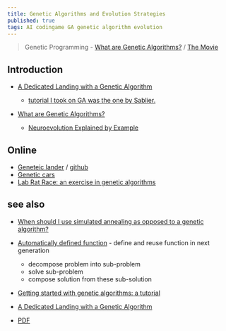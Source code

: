 ```yaml
---
title: Genetic Algorithms and Evolution Strategies
published: true
tags: AI codingame GA genetic algorithm evolution
---
```

> Genetic Programming - [What are Genetic Algorithms?](https://www.youtube.com/watch?v=XP2sFzp2Rig) / [The Movie](https://www.youtube.com/watch?v=tTMpKrKkYXo&list=PLh9akXp2EH2ASgkmOXNjumDY91oUYMnlw&index=1)

## Introduction
- [A Dedicated Landing with a Genetic Algorithm](https://www.codingame.com/blog/genetic-algorithm-mars-lander/)
	- [tutorial I took on GA was the one by Sablier.](https://www.codingame.com/playgrounds/334/genetic-algorithms/history)
	
- [What are Genetic Algorithms?](https://www.youtube.com/watch?v=XP2sFzp2Rig)
	- [Neuroevolution Explained by Example ](https://www.youtube.com/watch?v=9Zk_hY_CjiE)
    

## Online
- [Geneteic lander](https://fafl.github.io/genetic-lander/) / [github](https://github.com/fafl/genetic-lander)
- [Genetic cars](https://rednuht.org/genetic_cars_2/)
- [Lab Rat Race: an exercise in genetic algorithms](https://codegolf.stackexchange.com/questions/44707/lab-rat-race-an-exercise-in-genetic-algorithms)

## see also
- [When should I use simulated annealing as opposed to a genetic algorithm?](https://ai.stackexchange.com/questions/9479/when-should-i-use-simulated-annealing-as-opposed-to-a-genetic-algorithm)
- [Automatically defined function](https://www.youtube.com/watch?v=pRk6cth7Bpg) - define and reuse function in next generation
	- decompose problem into sub-problem
    - solve sub-problem
    - compose solution from these sub-solution

- [Getting started with genetic algorithms: a tutorial](https://www.sicara.fr/blog-technique/2017-08-29-was-darwin-great-computer-scientist)
- [A Dedicated Landing with a Genetic Algorithm](https://www.codingame.com/blog/genetic-algorithm-mars-lander/)
- [PDF](http://web.cecs.pdx.edu/~mperkows/CLASS_479/LECTURES479/EVO01.PDF)
